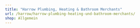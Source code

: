 ```yaml
---
title: "Harrow Plumbing, Heating & Bathroom Merchants"
url: /harrow/harrow-plumbing-heating-und-bathroom-merchants/
shop: Allgemein
---
```

